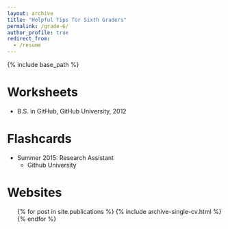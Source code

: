 ```yaml
---
layout: archive
title: "Helpful Tips for Sixth Graders"
permalink: /grade-6/
author_profile: true
redirect_from:
  - /resume
---
```


{% include base_path %}

Worksheets
======
* B.S. in GitHub, GitHub University, 2012


Flashcards
======
* Summer 2015: Research Assistant
  * Github University
 
  
Websites
======
  <ul>{% for post in site.publications %}
    {% include archive-single-cv.html %}
  {% endfor %}</ul>
  
